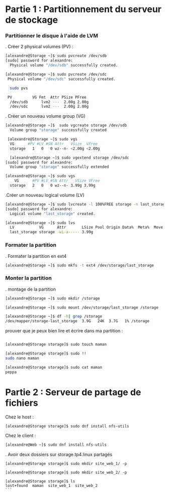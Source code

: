 # Partie 1 : Partitionnement du serveur de stockage

### Partitionner le disque à l'aide de LVM

. Créer 2 physical volumes (PV) :

```bash
[alexandre@Storage ~]$ sudo pvcreate /dev/sdb
[sudo] password for alexandre:
  Physical volume "/dev/sdb" successfully created.

[alexandre@Storage ~]$ sudo pvcreate /dev/sdc
 Physical volume "/dev/sdc" successfully created.

  sudo pvs

 PV         VG Fmt  Attr PSize PFree
  /dev/sdb      lvm2 ---  2.00g 2.00g
  /dev/sdc      lvm2 ---  2.00g 2.00g

```

. Créer un nouveau volume group (VG)

```bash
[alexandre@Storage ~]$  sudo vgcreate storage /dev/sdb
  Volume group "storage" successfully created

 [alexandre@Storage ~]$ sudo vgs
  VG      #PV #LV #SN Attr   VSize  VFree
  storage   1   0   0 wz--n- <2.00g <2.00g

  [alexandre@Storage ~]$ sudo vgextend storage /dev/sdc
[sudo] password for alexandre:
  Volume group "storage" successfully extended

[alexandre@Storage ~]$ sudo vgs
    VG      #PV #LV #SN Attr   VSize VFree
  storage   2   0   0 wz--n- 3.99g 3.99g
```


.Créer un nouveau logical volume (LV)
```bash
[alexandre@Storage ~]$ sudo lvcreate -l 100%FREE storage -n last_storage
[sudo] password for alexandre:
  Logical volume "last_storage" created.

[alexandre@Storage ~]$ sudo lvs
  LV           VG      Attr       LSize Pool Origin Data%  Meta%  Move Log Cpy%Sync Convert
  last_storage storage -wi-a----- 3.99g
```

### Formater la partition

. Formater la partition en ext4
```bash
[alexandre@Storage ~]$ sudo mkfs -t ext4 /dev/storage/last_storage
```

### Monter la partition

. montage de la partition
```bash
[alexandre@Storage ~]$ sudo mkdir /storage

[alexandre@Storage ~]$ sudo mount /dev/storage/last_storage /storage

[alexandre@Storage ~]$ df -h| grep /storage
/dev/mapper/storage-last_storage  3.9G   24K  3.7G   1% /storage
```

prouver que je peux bien lire et écrire dans ma partition :
```bash

[alexandre@Storage storage]$ sudo touch maman

[alexandre@Storage storage]$ sudo !!
sudo nano maman

[alexandre@Storage storage]$ sudo cat maman
peppa
```

# Partie 2 : Serveur de partage de fichiers

Chez le host :
```bash
[alexandre@Storage storage]$ sudo dnf install nfs-utils
```

Chez le client :
```bash
[alexandre@Web ~]$ sudo dnf install nfs-utils
```

. Avoir deux dossiers sur storage.tp4.linux partagés
````
[alexandre@Storage storage]$ sudo mkdir site_web_1/ -p

[alexandre@Storage storage]$ sudo mkdir site_web_2/ -p

[alexandre@Storage storage]$ ls
lost+found  maman  site_web_1  site_web_2
```

